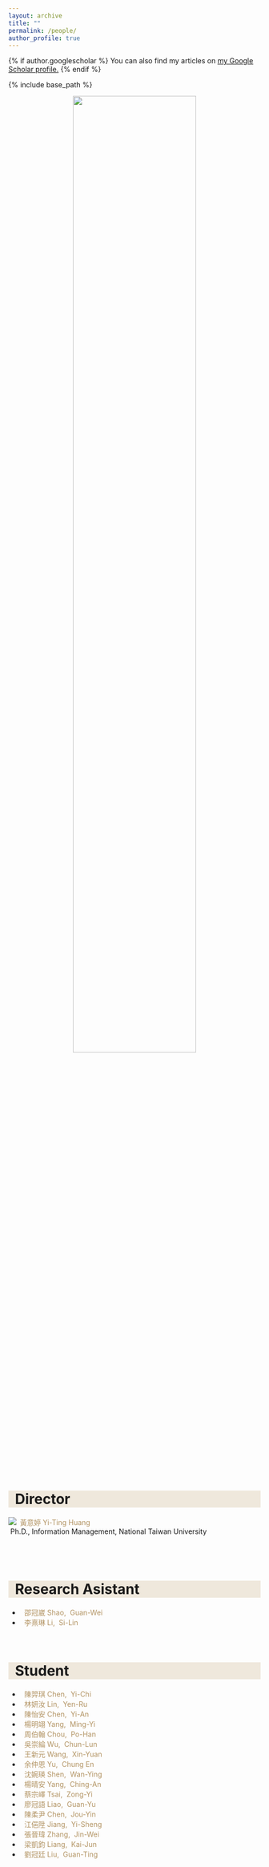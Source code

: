 ```yaml
---
layout: archive
title: ""
permalink: /people/
author_profile: true
---
```


{% if author.googlescholar %}
  You can also find my articles on <u><a href="{{author.googlescholar}}">my Google Scholar profile</a>.</u>
{% endif %}

{% include base_path %}
<div align="center">
  <img src="/images/Group1.jpg" width="70%" height="70%">
</div>
<br>

<!-- Director -->
<h1 style= "background:#efe8dc">&nbsp; Director</h1>

<img src="/images/Yi-ting2.jpg" align="left"/>
   <font color="#b29362"> &nbsp;黃意婷 Yi-Ting Huang</font><br>
   &nbsp;Ph.D., Information Management, National Taiwan University<br><br><br><br>

<!-- Research Asistant -->
<h1 style= "background:#efe8dc">&nbsp; Research Asistant</h1>
<ul>
  <li>
    <font color="#b29362">&nbsp;&nbsp;邵冠崴 Shao,&nbsp; Guan-Wei</font><br>
  </li>
  <li>
    <font color="#b29362">&nbsp;&nbsp;李熹琳 Li,&nbsp; Si-Lin</font><br>
  </li>

</ul>
<br>

<!-- Student -->
<h1 style= "background:#efe8dc">&nbsp; Student</h1>
<ul>
  <li><font color="#b29362">&nbsp;&nbsp;陳羿琪 Chen,&nbsp; Yi-Chi</font></li>
  <li><font color="#b29362">&nbsp;&nbsp;林妍汝 Lin,&nbsp; Yen-Ru</font></li>
  <li><font color="#b29362">&nbsp;&nbsp;陳怡安 Chen,&nbsp; Yi-An</font></li>
  <li><font color="#b29362">&nbsp;&nbsp;楊明翊 Yang,&nbsp; Ming-Yi</font></li>
  <li><font color="#b29362">&nbsp;&nbsp;周伯翰 Chou,&nbsp; Po-Han</font></li>
  <li><font color="#b29362">&nbsp;&nbsp;吳崇綸 Wu,&nbsp; Chun-Lun</font></li>
  <li><font color="#b29362">&nbsp;&nbsp;王新元 Wang,&nbsp; Xin-Yuan</font></li>
  <li><font color="#b29362">&nbsp;&nbsp;余仲恩 Yu,&nbsp; Chung En</font></li>
  <li><font color="#b29362">&nbsp;&nbsp;沈婉瑛 Shen,&nbsp; Wan-Ying</font></li>
  <li><font color="#b29362">&nbsp;&nbsp;楊晴安 Yang,&nbsp; Ching-An</font></li>
  <li><font color="#b29362">&nbsp;&nbsp;蔡宗嶧 Tsai,&nbsp; Zong-Yi</font></li>
  <li><font color="#b29362">&nbsp;&nbsp;廖冠語 Liao,&nbsp; Guan-Yu</font></li>
  <li><font color="#b29362">&nbsp;&nbsp;陳柔尹 Chen,&nbsp; Jou-Yin</font></li>
  <li><font color="#b29362">&nbsp;&nbsp;江俋陞 Jiang,&nbsp; Yi-Sheng</font></li>
  <li><font color="#b29362">&nbsp;&nbsp;張晉瑋 Zhang,&nbsp; Jin-Wei</font></li>
  <li><font color="#b29362">&nbsp;&nbsp;梁凱鈞 Liang,&nbsp; Kai-Jun</font></li>
  <li><font color="#b29362">&nbsp;&nbsp;劉冠廷 Liu,&nbsp; Guan-Ting</font></li>

</ul>

